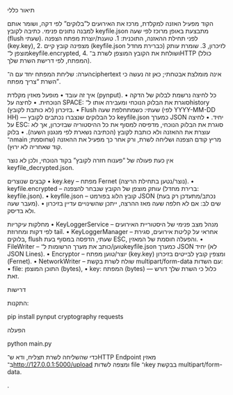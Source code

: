 
תיאור כללי

הקוד מפעיל האזנה למקלדת, מרכז את האירועים ל”בלוקים” לפי דקה, ושומר אותם למבנה נתונים פנימי. כתיבה לקובץ keyfile.json מתבצעת באופן מרוכז לפי שעה (flush שעתי). לפני תחילת ההאזנה, התוכנית:
	1.	טוענת/יוצרת מפתח הצפנה (key.key),
	2.	מצפינה קובץ קיים (keyfile.json כברירת מחדל) לזיכרון,
	3.	שומרת עותק מוצפן ל־keyfile.encrypted,
	4.	ושולחת את הקובץ המוצפן לשרת ב־HTTP (כולל המפתח, לפי דרישת השרת שלך).

הערה: שליחת המפתח יחד עם ה־ciphertext אינה מומלצת אבטחתי; כאן זה נעשה כי השרת “צריך מפתח”.

איך זה עובד
	•	מופעל מאזין מקלדת (pynput).
	•	כל לחיצה נרשמת לבלוק של הדקה הנוכחית.
	•	לחיצה על SPACE: סוגרת את הבלוק הנוכחי ומעבירה אותו ל־history בזיכרון (לא כותבת לקובץ).
	•	Flush שעתי: כשמתחלפת שעה (לפי YYYY-MM-DD HH) — כל הבלוקים שנצברו נכתבים לקובץ keyfile.json כמערך JSON יחיד.
	•	לחיצה על ESC: סוגרת את הבלוק הנוכחי, מדפיסה למסוף את כל ההיסטוריה שבזיכרון, אך לא עוצרת את ההאזנה ולא כותבת לקובץ (הכתיבה נשארת לפי מנגנון השעה).
	•	בלוק ה־main מריץ קודם הצפנה ושליחה לשרת, ורק אחר כך מפעיל את ההאזנה (שחוסמת; קוד שאחריה לא ירוץ).

אין כעת פעולה של “פענוח חזרה לקובץ” בקוד הנוכחי, ולכן לא נוצר keyfile_decrypted.json.

קבצים שנוצרים
	•	key.key – מפתח Fernet (נוצר/נטען בתחילת הריצה).
	•	keyfile.encrypted – עותק מוצפן של הקובץ שנבחר להצפנה (ברירת מחדל: keyfile.json).
	•	keyfile.json – קובץ הלוג בפורמט JSON (נכתב/מתעדכן רק בעת מעבר שעה).
	•	שים לב: אם לא חלפה שעה מאז ההרצה, ייתכן שהשינויים עדיין בזיכרון ולא בדיסק.

מחלקות עיקריות
	•	KeyLoggerService – מנהל מצב פנימי של היסטוריית האירועים לפי דקות ומחרוזת tail.
	•	KeyLoggerManager – אחראי על קליטת אירועים, סגירת בלוקים, flush שעתי, הדפסה במסוף בעת ESC, והפעלה חוסמת של המאזין.
	•	FileWriter – טוען/כותב את מערך הרשומות ל־keyfile.json כמערך JSON יחיד (לא JSON Lines).
	•	Encryptor – יוצר/טוען מפתח (key.key) ומצפין קובץ לבייטים בזיכרון (Fernet).
	•	NetworkWriter – שולח לשרת בקשת multipart/form-data עם השדות:
	•	file: התוכן המוצפן (bytes),
	•	key: המפתח (bytes) — כלול כי השרת שלך דורש זאת.

דרישות

התקנות:

pip install pynput cryptography requests

הפעלה

python main.py

כדי שהשליחה לשרת תצליח, ודא ש־HTTP Endpoint מאזין ב־http://127.0.0.1:5000/upload ומצפה לשדות file ו־key בבקשת multipart/form-data.

.
